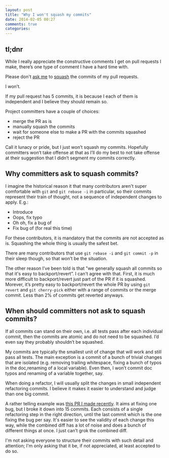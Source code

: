 ```yaml
---
layout: post
title: "Why I won't squash my commits"
date: 2014-02-05 00:27
comments: true
categories:
---
```


## tl;dnr

While I really appreciate the constructive comments I get on pull requests I make, there’s one type of comment I have a hard time with.

Please don't [ask me](https://github.com/rails/rails/pull/8267#issuecomment-11551706)
 to [squash](https://github.com/rails/rails/pull/13938#issuecomment-34061339)
 the commits of my pull requests.

I won’t.

If my pull request has 5 commits, it is because I each of them is independent and I believe they should remain so.

Project committers have a couple of choices:

* merge the PR as is
* manually squash the commits
* wait for someone else to make a PR with the commits squashed
* reject the PR

Call it lunacy or pride, but I just won’t squash my commits. Hopefully committers won’t take offense at that as I’ll do my best to not take offense at their suggestion that I didn’t segment my commits correctly.


## Why committers ask to squash commits?

I imagine the historical reason it that many contributors aren't super comfortable with `git` and `git rebase -i` in particular, so their commits represent their train of thought, not a sequence of independent changes to apply. E.g.:

* Introduce <great feature>
* Oops, fix typo
* Oh oh, fix a bug of <great feature>
* Fix bug of <great feature> (for real this time)

For these contributors, it is mandatory that the commits are not accepted as is. Squashing the whole thing is usually the safest bet.

There are many contributors that use `git rebase -i` and `git commit -p` in their sleep though, so that won’t be the situation.

The other reason I’ve been told is that "we generally squash all commits so that it's easy to backport/revert”. I can't agree with that. First, it is much more difficult to backport/revert just part of the PR if it is squashed. Morever, it’s pretty easy to backport/revert the whole PR by using `git revert` and `git cherry-pick` either with a range of commits or the merge commit. Less than 2% of commits get reverted anyways.

## When should committers not ask to squash commits?

If all commits can stand on their own, i.e. all tests pass after each individual commit, then the commits are atomic and do not need to be squashed. I’d even say they probably shouldn’t be squashed.

My commits are typically the smallest unit of change that will work and still pass all tests.
The main exception is a commit of a bunch of trivial changes that are isolated (e.g. removing trailing whitespace, fixing a bunch of typos in the doc,renaming of a local variable). Even then, I won’t commit doc typos and renaming of a variable together, say.

When doing a refactor, I will usually split the changes in small independent refactoring commits. I believe it makes it easier to understand and judge than one big commit.

A rather telling example was [this PR I made recently](https://github.com/sdsykes/fastimage/pull/27). It aims at fixing one bug, but I broke it down into 15 commits. Each consists of a single refactoring step in the right direction, until the last commit which is the one fixing the bug per say. It's easier to see the validity of each change this way, while the combined diff has a lot of noise and does a bunch of different things at once. I just can’t grok the combined diff.

I'm not asking everyone to structure their commits with such detail and attention; I'm only asking that it be, if not appreciated, at least accepted to do so.